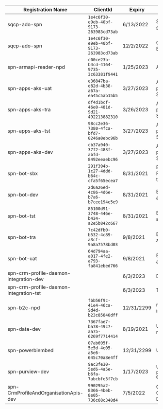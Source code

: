 
|Registration Name| ClientId | Expiry | Usage |
|--|--|--|--|
| sqcp-ado-spn |`1e4c6f30-e9eb-40bf-9173-263983cd73ab` |6/13/2022 | Service Connection [sqcp-ado-spn-dev](https://dev.azure.com/TASMUCP/TASMU%20Central%20Platform/_settings/adminservices?resourceId=a4b73e7c-6712-4ae7-a8cd-e3ff87bbdbac)|
| sqcp-ado-spn | `1e4c6f30-e9eb-40bf-9173-263983cd73ab`|12/2/2022 | CD-BotLuisQnAInitialDeploy|
| spn-armapi-reader-npd|`c00ce23b-b4cd-4164-9735-3c63381f9441`|1/25/2023| ARM API Reader|
|spn-apps-aks-uat|`e36847ba-e82d-4b38-a67a-ea45c5ab15b5`|3/27/2023|ARM template and pipeline secret for AKS Service Principal|
|spn-apps-aks-tra|`df4d1bcf-46e0-481d-9d21-492213882310`|3/26/2023|ARM template and pipeline secret for AKS Service Principal|
|spn-apps-aks-tst|`98cc2e36-7380-4fca-bfd7-0246a0ebc96b`|3/27/2023|ARM template and pipeline secret for AKS Service Principal|
|spn-apps-aks-dev|`cb37a940-37f2-483f-abfd-8492eeaebc96`|3/27/2023|ARM template and pipeline secret for AKS Service Principal|
|spn-bot-sbx|`291f394b-1c27-4ddd-b64c-cfa5f65ecea7`|8/31/2021| BotAppSecret in Pipelines and ARM templates|
|spn-bot-dev|`2d6a26ed-4c86-4d6e-b7a6-b7cee194e5e9`|8/31/2021| BotAppSecret Pipelines and ARM templates|
|spn-bot-tst|`85100d91-3748-446e-b434-a2e5b842c667`|8/31/2021| BotAppSecret Pipelines and ARM templates|
|spn-bot-tra|`7c42dfb0-b532-4c89-a3cf-9a8a7578bd03`|9/8/2021| BotAppSecret Pipelines and ARM templates|
|spn-bot-uat|`64d794aa-a017-4fe2-a793-fa841ebed766`|9/8/2021| BotAppSecret Pipelines and ARM templates|
|spn-crm-profile-daemon-integration-dev||6/3/2023|Dev Profile API|
|spn-crm-profile-daemon-integration-tst||6/3/2023|Test Profile API|
|spn-b2c-npd|`fbb56f9c-41e4-46ca-9d4d-b23c85840dff`|12/31/2299|non prod B2C integration|
|spn-data-dev|`7367fae7-ba78-49c7-aa75-6269f7714414`|8/19/2021|Used by Data team and resources|
|spn-powerbiembed|`07ab695f-5e5d-4e05-a5e6-645c70a8e4ff`|12/31/2299|Used by Data team|
|spn-purview-dev|`9ac3fe30-5ed6-4a5e-b6fa-7abcbfe3f7cb`|1/17/2023|Used by Data team `purv-cpd-data-dev-we-01`|
|spn-CrmProfileAndOrganisationApis-dev|`990295a2-8366-4beb-8e05-736c68c340d4`|7/5/2022 |Crm Profile And Organisation Apis - Dev|

<Add more to the list from AAD>